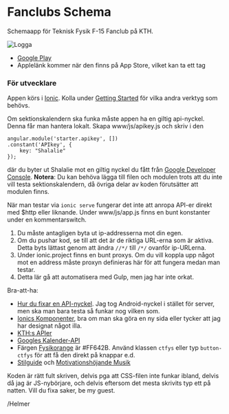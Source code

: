 # Fanclubs Schema
Schemaapp för Teknisk Fysik F-15 Fanclub på KTH.

![Logga](https://lh3.googleusercontent.com/6smOW8EC7md_V6UiYiZNd4hKzMf861GiuF5BL3-zuE2BHWNeI7ZAalYw8klp29wCUQ=w300-rw "Logga")

- [Google Play](https://play.google.com/store/apps/details?id=com.HelmerNylen.fanclubschema)
- Applelänk kommer när den finns på App Store, vilket kan ta ett tag

### För utvecklare
Appen körs i [Ionic](http://ionicframework.com/). Kolla under [Getting Started](http://ionicframework.com/getting-started/) för vilka andra verktyg som behövs.

Om sektionskalendern ska funka måste appen ha en giltig api-nyckel. Denna får man hantera lokalt. Skapa www/js/apikey.js och skriv i den
```
angular.module('starter.apikey', [])
.constant('APIkey', {
	key: "Shalalie"
});
```
där du byter ut Shalalie mot en giltig nyckel du fått från [Google Developer Console](https://console.developers.google.com/).
**Notera**: Du kan behöva lägga till filen och modulen trots att du inte vill testa sektionskalendern, då övriga delar av koden förutsätter att modulen finns.

När man testar via ```ionic serve``` fungerar det inte att anropa API-er direkt med $http eller liknande. Under www/js/app.js finns en bunt konstanter under en kommentarswitch.

1. Du måste antagligen byta ut ip-addresserna mot din egen.
2. Om du pushar kod, se till att det är de riktiga URL-erna som är aktiva. Detta byts lättast genom att ändra ```//*/``` till ```/*/``` ovanför ip-URLerna. 
3. Under ionic.project finns en bunt proxys. Om du vill koppla upp något mot en address måste proxyn definieras här för att fungera medan man testar.
4. Detta lär gå att automatisera med Gulp, men jag har inte orkat.

Bra-att-ha:
- [Hur du fixar en API-nyckel](http://wpdocs.philderksen.com/google-calendar-events/getting-started/api-key-settings/). Jag tog Android-nyckel i stället för server, men ska man bara testa så funkar nog vilken som.
- [Ionics Komponenter](http://ionicframework.com/docs/components/#header), bra om man ska göra en ny sida eller tycker att jag har designat något illa.
- [KTH:s APIer](http://www.kth.se/api/)
- [Googles Kalender-API](https://developers.google.com/google-apps/calendar/)
- Färgen [Fysikorange](http://old.f.kth.se/styrdokument/THS_Fysiksektionens_Stadgar.pdf) är #FF642B. Använd klassen ```ctfys``` eller typ ```button-ctfys``` för att få den direkt på knappar e.d.
- [Stilguide](https://www.se.rit.edu/~tabeec/RIT_441/Resources_files/How%20To%20Write%20Unmaintainable%20Code.pdf) och [Motivationshöjande Musik](https://open.spotify.com/track/5TnZihe1AVVHPtgX1osH6Y)

Koden är rätt fult skriven, delvis pga att CSS-filen inte funkar ibland, delvis då jag är JS-nybörjare, och delvis eftersom det mesta skrivits typ ett på natten. Vill du fixa saker, be my guest.

/Helmer
